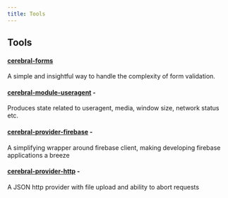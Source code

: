 ```yaml
---
title: Tools
---
```


## Tools

#### [cerebral-forms](https://github.com/cerebral/cerebral/tree/master/packages/cerebral-forms)

A simple and insightful way to handle the complexity of form validation.

#### [cerebral-module-useragent](https://github.com/cerebral/cerebral/tree/master/packages/cerebral-module-useragent) -
Produces state related to useragent, media, window size, network status etc.

####  [cerebral-provider-firebase](https://github.com/cerebral/cerebral/tree/master/packages/cerebral-provider-firebase) -
A simplifying wrapper around firebase client, making developing firebase applications a breeze

#### [cerebral-provider-http](https://github.com/cerebral/cerebral/tree/master/packages/cerebral-provider-http) -
A JSON http provider with file upload and ability to abort requests
